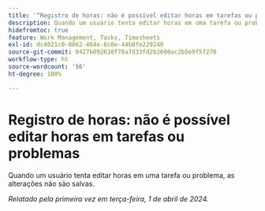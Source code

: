 ```yaml
---
title: '“Registro de horas: não é possível editar horas em tarefas ou problemas”'
description: Quando um usuário tenta editar horas em uma tarefa ou problema, as alterações não são salvas.
hidefromtoc: true
feature: Work Management, Tasks, Timesheets
exl-id: dc4021c0-0862-464e-8c0e-44b0fe229240
source-git-commit: 0427b092610f78a7d33fd2b2606ac2b5e9f5f270
workflow-type: ht
source-wordcount: '56'
ht-degree: 100%

---
```


# Registro de horas: não é possível editar horas em tarefas ou problemas

Quando um usuário tenta editar horas em uma tarefa ou problema, as alterações não são salvas.

_Relatado pela primeira vez em terça-feira, 1 de abril de 2024._
